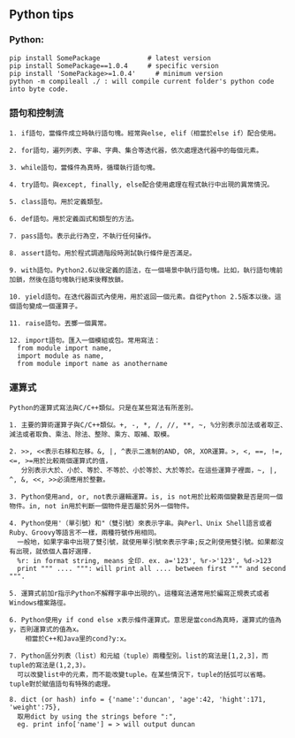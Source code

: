 ## Python tips
### Python:
    pip install SomePackage            # latest version
    pip install SomePackage==1.0.4     # specific version
    pip install 'SomePackage>=1.0.4'     # minimum version
    python -m compileall ./ : will compile current folder's python code into byte code.

### 語句和控制流
    1. if語句，當條件成立時執行語句塊。經常與else, elif（相當於else if）配合使用。
    
    2. for語句，遍列列表、字串、字典、集合等迭代器，依次處理迭代器中的每個元素。
    
    3. while語句，當條件為真時，循環執行語句塊。
    
    4. try語句。與except, finally, else配合使用處理在程式執行中出現的異常情況。
    
    5. class語句。用於定義類型。
    
    6. def語句。用於定義函式和類型的方法。
    
    7. pass語句。表示此行為空，不執行任何操作。
    
    8. assert語句。用於程式調適階段時測試執行條件是否滿足。
    
    9. with語句。Python2.6以後定義的語法，在一個場景中執行語句塊。比如，執行語句塊前加鎖，然後在語句塊執行結束後釋放鎖。
    
    10. yield語句。在迭代器函式內使用，用於返回一個元素。自從Python 2.5版本以後。這個語句變成一個運算子。
    
    11. raise語句。丟擲一個異常。
    
    12. import語句。匯入一個模組或包。常用寫法：
      from module import name, 
      import module as name, 
      from module import name as anothername

### 運算式
    Python的運算式寫法與C/C++類似。只是在某些寫法有所差別。

    1. 主要的算術運算子與C/C++類似。+, -, *, /, //, **, ~, %分別表示加法或者取正、減法或者取負、乘法、除法、整除、乘方、取補、取模。
    
    2. >>, <<表示右移和左移。&, |, ^表示二進制的AND, OR, XOR運算。>, <, ==, !=, <=, >=用於比較兩個運算式的值，
       分別表示大於、小於、等於、不等於、小於等於、大於等於。在這些運算子裡面，~, |, ^, &, <<, >>必須應用於整數。
       
    3. Python使用and, or, not表示邏輯運算。is, is not用於比較兩個變數是否是同一個物件。in, not in用於判斷一個物件是否屬於另外一個物件。
    
    4. Python使用'（單引號）和"（雙引號）來表示字串。與Perl、Unix Shell語言或者Ruby、Groovy等語言不一樣，兩種符號作用相同。
      一般地，如果字串中出現了雙引號，就使用單引號來表示字串;反之則使用雙引號。如果都沒有出現，就依個人喜好選擇.
      %r: in format string, means 全印. ex. a='123', %r->'123', %d->123
      print """ .... """: will print all .... between first """ and second """.
      
    5. 運算式前加r指示Python不解釋字串中出現的\。這種寫法通常用於編寫正規表式或者Windows檔案路徑。
    
    6. Python使用y if cond else x表示條件運算式。意思是當cond為真時，運算式的值為y，否則運算式的值為x。
        相當於C++和Java里的cond?y:x。
    
    7. Python區分列表（list）和元組（tuple）兩種型別。list的寫法是[1,2,3]，而tuple的寫法是(1,2,3)。
      可以改變list中的元素，而不能改變tuple。在某些情況下，tuple的括弧可以省略。tuple對於賦值語句有特殊的處理。
      
    8. dict (or hash) info = {'name':'duncan', 'age':42, 'hight':171, 'weight':75}, 
      取用dict by using the strings before ":",
      eg. print info['name'] = > will output duncan
